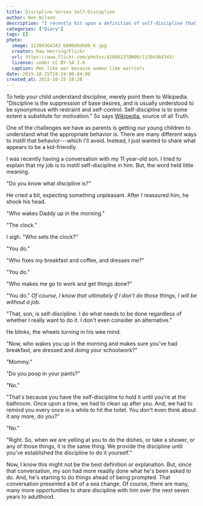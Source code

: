 ```yaml
---
title: Discipline Verses Self-Discipline
author: Ben Wilson
description: "I recently hit upon a definition of self-discipline that struck a chord with my young children; so I thought I'd share it."
categories: ["Diary"]
tags: []
photo:
  image: 11384364343_b000dbdb8b_k.jpg
  creator: Raw Herring/Flickr
  url: https://www.flickr.com/photos/42096237@N00/11384364343/
  license: under CC BY-SA 2.0
  caption: Men like war because women like warriors
date: 2015-10-25T19:24:00-04:00
created_at: 2015-10-25 18:28
---
```


To help your child understand discipline, merely point them to Wikipedia. "Discipline is the suppression of base desires, and is usually understood to be synonymous with restraint and self-control. Self-discipline is to some extent a substitute for motivation." So says [Wikipedia](https://en.wikipedia.org/wiki/Discipline), source of all Truth.

<!--more-->

One of the challenges we have as parents is getting our young children to understand what the appropriate behavior is. There are many different ways to instill that behavior---which I'll avoid. Instead, I just wanted to share what appears to be a kid-friendly.

I was recently having a conversation with my 11 year-old son. I tried to explain that my job is to instill self-discipline in him. But, the word held little meaning.

"Do you know what discipline is?"

He cried a bit, expecting something unpleasant. After I reassured him, he shook his head.

"Who wakes Daddy up in the morning."

"The clock."

I sigh. "Who sets the clock?"

"You do."

"Who fixes my breakfast and coffee, and dresses me?"

"You do."

"Who makes me go to work and get things done?"

"You do." *Of course, I know that ultimately if I don't do those things, I will be without a job.*

"That, son, is self-discipline. I do what needs to be done regardless of whether I really want to do it. I don't even consider an alternative."

He blinks, the wheels turning in his wee mind.

"Now, who wakes you up in the morning and makes sure you've had breakfast, are dressed and doing your schoolwork?"

"Mommy."

"Do you poop in your pants?"

"No."

"That's because you have the self-discipline to hold it until you're at the bathroom. Once upon a time, we had to clean up after you. And, we had to remind you every once in a while to hit the toilet. You don't even think about it any more, do you?"

"No."

"Right. So, when we are yelling at you to do the dishes, or take a shower, or any of those things, it is the same thing. We provide the discipline until you've established the discipline to do it yourself."

Now, I know this might not be the best definition or explanation. But, since that conversation, my son had more readily done what he's been asked to do. And, he's starting to do things ahead of being prompted. That conversation presented a bit of a sea change. Of course, there are many, many more opportunities to share discipline with him over the next seven years to adulthood.
